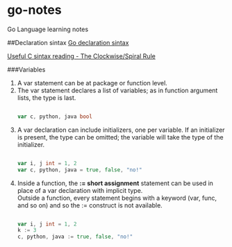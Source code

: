 # go-notes

Go Language learning notes

##Declaration sintax
[Go declaration sintax](http://blog.golang.org/gos-declaration-syntax)

[Useful C sintax reading - The Clockwise/Spiral Rule](http://c-faq.com/decl/spiral.anderson.html)

###Variables
1. A var statement can be at package or function level.  
2. The var statement declares a list of variables; as in function argument lists, the type is last.  
   ```Go
   
   var c, python, java bool
   ```  
3. A var declaration can include initializers, one per variable. If an initializer is present, the type can be omitted; the variable will take the type of the initializer.  
   ```Go
   
   var i, j int = 1, 2  
   var c, python, java = true, false, "no!"
   ```  
4. Inside a function, the **:= short assignment** statement can be used in place of a var declaration with implicit type.  
   Outside a function, every statement begins with a keyword (var, func, and so on) and so the := construct is not available.  
   ```Go
   
   var i, j int = 1, 2  
   k := 3  
   c, python, java := true, false, "no!"
   ```

